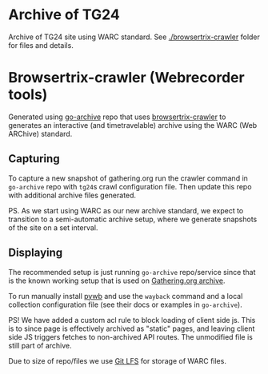 # Archive of TG24

Archive of TG24 site using WARC standard. See [./browsertrix-crawler](browsertrix-crawler) folder for files and details.

# Browsertrix-crawler (Webrecorder tools)

Generated using [go-archive](https://github.com/gathering/go-archive) repo that uses [browsertrix-crawler](https://github.com/webrecorder/browsertrix-crawler) to
generates an interactive (and timetravelable) archive using the WARC (Web
ARChive) standard.

## Capturing

To capture a new snapshot of gathering.org run the crawler command in
`go-archive` repo with `tg24`s crawl configuration file. Then update this repo
with additional archive files generated.

PS. As we start using WARC as our new archive standard, we expect to transition to
a semi-automatic archive setup, where we generate snapshots of the site on a
set interval.

## Displaying

The recommended setup is just running `go-archive` repo/service since that is
the known working setup that is used on [Gathering.org archive](https://archive.gathering.org).

To run manually install [pywb](https://github.com/webrecorder/pywb) and use the
`wayback` command and a local collection configuration file (see their docs or
examples in `go-archive`).

PS! We have added a custom acl rule to block loading of client side js. This is
to since page is effectively archived as "static" pages, and leaving client
side JS triggers fetches to non-archived API routes. The unmodified file is
still part of archive.


Due to size of repo/files we use [Git LFS](https://git-lfs.github.com/) for storage of WARC files.
